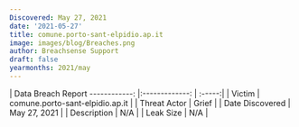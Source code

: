 ```yaml
---
Discovered: May 27, 2021
date: '2021-05-27'
title: comune.porto-sant-elpidio.ap.it
image: images/blog/Breaches.png
author: Breachsense Support
draft: false
yearmonths: 2021/may
---
```



| Data Breach Report
------------:   |:-------------:    | :-----:|
| Victim    | comune.porto-sant-elpidio.ap.it      | 
| Threat Actor    | Grief      | 
| Date Discovered    | May 27, 2021      | 
| Description    | N/A      | 
| Leak Size    | N/A      | 

